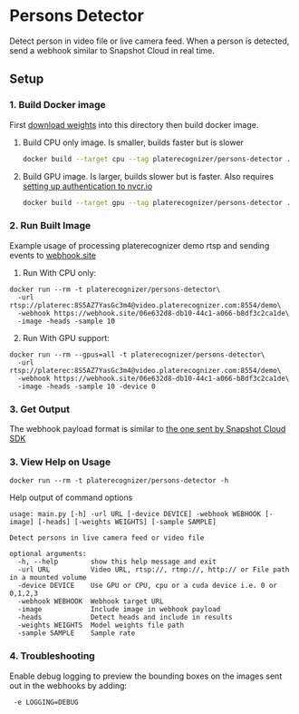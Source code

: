 # Persons Detector
Detect person in video file or live camera feed.
When a person is detected, send a webhook similar to Snapshot Cloud in real time.

## Setup
### 1. Build Docker image
First [download weights](https://drive.google.com/file/d/1liPJnM2MAVhdzlUpJjm8xfZ99Gk_Nokl/view?usp=sharing) into this directory then build docker image.
1. Build CPU only image. Is smaller, builds faster but is slower
    ```bash
    docker build --target cpu --tag platerecognizer/persons-detector .
    ```
2. Build GPU image. Is larger, builds slower but is faster. Also requires [setting up authentication to nvcr.io](https://forums.developer.nvidia.com/t/are-nvidia-docker-images-available-publicly/54619/4)
    ```bash
    docker build --target gpu --tag platerecognizer/persons-detector .
    ```

### 2. Run Built Image
Example usage of processing platerecognizer demo rtsp and sending events to [webhook.site](https://webhook.site)  
1. Run With CPU only:
```shell
docker run --rm -t platerecognizer/persons-detector\
  -url rtsp://platerec:8S5AZ7YasGc3m4@video.platerecognizer.com:8554/demo\
  -webhook https://webhook.site/06e632d8-db10-44c1-a066-b8df3c2ca1de\
  -image -heads -sample 10
```

2. Run With GPU support:
```shell
docker run --rm --gpus=all -t platerecognizer/persons-detector\
  -url rtsp://platerec:8S5AZ7YasGc3m4@video.platerecognizer.com:8554/demo\
  -webhook https://webhook.site/06e632d8-db10-44c1-a066-b8df3c2ca1de\
  -image -heads -sample 10 -device 0
```

### 3. Get Output
The webhook payload format is similar to [the one sent by Snapshot Cloud SDK](https://guides.platerecognizer.com/docs/snapshot/api-reference/#webhooks)

### 3. View Help on Usage
```
docker run --rm -t platerecognizer/persons-detector -h
```
Help output of command options
```
usage: main.py [-h] -url URL [-device DEVICE] -webhook WEBHOOK [-image] [-heads] [-weights WEIGHTS] [-sample SAMPLE]

Detect persons in live camera feed or video file

optional arguments:
  -h, --help        show this help message and exit
  -url URL          Video URL, rtsp://, rtmp://, http:// or File path in a mounted volume
  -device DEVICE    Use GPU or CPU, cpu or a cuda device i.e. 0 or 0,1,2,3
  -webhook WEBHOOK  Webhook target URL
  -image            Include image in webhook payload
  -heads            Detect heads and include in results
  -weights WEIGHTS  Model weights file path
  -sample SAMPLE    Sample rate
```
### 4. Troubleshooting
Enable debug logging to preview the bounding boxes on the images sent out in the webhooks by adding:
```
 -e LOGGING=DEBUG
```
